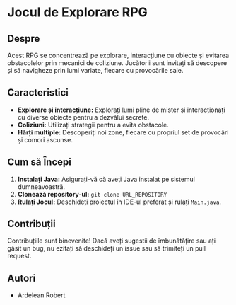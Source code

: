 # Jocul de Explorare RPG

## Despre
Acest RPG se concentrează pe explorare, interacțiune cu obiecte și evitarea obstacolelor prin mecanici de coliziune. Jucătorii sunt invitați să descopere și să navigheze prin lumi variate, fiecare cu provocările sale.

## Caracteristici
- **Explorare și interacțiune:** Explorați lumi pline de mister și interacționați cu diverse obiecte pentru a dezvălui secrete.
- **Coliziuni:** Utilizați strategii pentru a evita obstacole.
- **Hărți multiple:** Descoperiți noi zone, fiecare cu propriul set de provocări și comori ascunse.

## Cum să Începi
1. **Instalați Java:** Asigurați-vă că aveți Java instalat pe sistemul dumneavoastră.
2. **Clonează repository-ul:** `git clone URL_REPOSITORY`
3. **Rulați Jocul:** Deschideți proiectul în IDE-ul preferat și rulați `Main.java`.

## Contribuții
Contribuțiile sunt binevenite! Dacă aveți sugestii de îmbunătățire sau ați găsit un bug, nu ezitați să deschideți un issue sau să trimiteți un pull request.

## Autori
- Ardelean Robert
